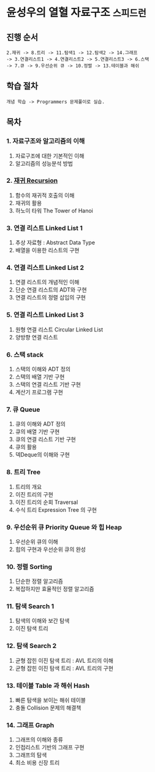 # 윤성우의 열혈 자료구조 `스피드런`

## 진행 순서

```
2.재귀 -> 8.트리 -> 11.탐색1 -> 12.탐색2 -> 14.그래프
-> 3.연결리스트1 -> 4.연결리스트2 -> 5.연결리스트3 -> 6.스택
-> 7.큐 -> 9.우선순위 큐 -> 10.정렬 -> 13.테이블과 해쉬
```

## 학습 절차
```
개념 학습 -> Programmers 문제풀이로 실습.
```

## 목차

### 1. 자료구조와 알고리즘의 이해

1. 자료구조에 대한 기본적인 이해
2. 알고리즘의 성능분석 방법

### 2. [재귀 Recursion](./MyHash/summarize/Recursive)

1. 함수의 재귀적 호출의 이해
2. 재귀의 활용
3. 하노이 타워 The Tower of Hanoi

### 3. 연결 리스트 Linked List 1

1. 추상 자료형 : Abstract Data Type
2. 배열을 이용한 리스트의 구현

### 4. 연결 리스트 Linked List 2

1. 연결 리스트의 개념적인 이해
2. 단순 연결 리스트의 ADT와 구현
3. 연결 리스트의 정렬 삽입의 구현

### 5. 연결 리스트 Linked List 3

1. 원형 연결 리스트 Circular Linked List
2. 양방향 연결 리스트

### 6. 스택 stack

1. 스택의 이해와 ADT 정의
2. 스택의 배열 기반 구현
3. 스택의 연결 리스트 기반 구현
4. 계산기 프로그램 구현

### 7. 큐 Queue

1. 큐의 이해와 ADT 정의
2. 큐의 배열 기반 구현
3. 큐의 연결 리스트 기반 구현
4. 큐의 활용
5. 덱Deque의 이해와 구현

### 8. 트리 Tree

1. 트리의 개요
2. 이진 트리의 구현
3. 이진 트리의 순회 Traversal
4. 수식 트리 Expression Tree 의 구현

### 9. 우선순위 큐 Priority Queue 와 힙 Heap

1. 우선순위 큐의 이해
2. 힙의 구현과 우선순위 큐의 완성

### 10. 정렬 Sorting

1. 단순한 정렬 알고리즘
2. 복잡하지만 효율적인 정렬 알고리즘

### 11. 탐색 Search 1

1. 탐색의 이해와 보간 탐색
2. 이진 탐색 트리

### 12. 탐색 Search 2

1. 균형 잡힌 이진 탐색 트리 : AVL 트리의 이해
2. 균형 잡힌 이진 탐색 트리 : AVL 트리의 구현

### 13. 테이블 Table 과 해쉬 Hash

1. 빠른 탐색을 보이는 해쉬 테이블
2. 충돌 Collision 문제의 해결책

### 14. 그래프 Graph

1. 그래프의 이해와 종류
2. 인접리스트 기반의 그래프 구현
3. 그래프의 탐색
4. 최소 비용 신장 트리